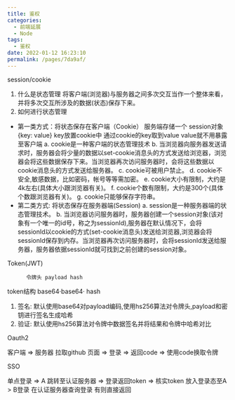 ```yaml
---
title: 鉴权
categories: 
  - 前端延展
  - Node
tags: 
  - 鉴权
date: 2022-01-12 16:23:10
permalink: /pages/7da9af/
---
```


session/cookie

1. 什么是状态管理
    将客户端(浏览器)与服务器之间多次交互当作一个整体来看，并将多次交互所涉及的数据(状态)保存下来。
2. 如何进行状态管理

* 第一类方式：将状态保存在客户端（Cookie）
    服务端存储一个 session对象 {key: value} key放置cookie中 通过cookie的key取到value value就不用暴露至客户端
    a. cookie是一种客户端的状态管理技术
    b. 当浏览器向服务器发送请求时，服务器会将少量的数据以set-cookie消息头的方式发送给浏览器，浏览器会将这些数据保存下来。当浏览器再次访问服务器时，会将这些数据以cookie消息头的方式发送给服务器。
    c. cookie可被用户禁止。
    d. cookie不安全,敏感数据，比如密码，帐号等等需加密。
    e. cookie大小有限制，大约是4k左右(具体大小跟浏览器有关)。
    f. cookie个数有限制，大约是300个(具体个数跟浏览器有关)。
    g.  cookie只能够保存字符串。
* 第二类方式: 将状态保存在服务器端(Session)
    a. session是一种服务器端的状态管理技术。
    b. 当浏览器访问服务器时，服务器创建一个session对象(该对象有一个唯一的id号，称之为sessionId),服务器在默认情况下，会将sessionId以cookie的方式(set-cookie消息头)发送给浏览器,浏览器会将sessionId保存到内存。当浏览器再次访问服务器时，会将sessionId发送给服务器，服务器依据sessionId就可找到之前创建的session对象。

Token(JWT)

          令牌头 payload hash
token结构 base64·base64· hash

1. 签名: 默认使用base64对payload编码,使用hs256算法对令牌头,payload和密钥进行签名生成哈希
2. 验证: 默认使用hs256算法对令牌中数据签名并将结果和令牌中哈希对比

Oauth2

客户端 => 服务器 拉取github 页面 => 登录 => 返回code => 使用code换取令牌

SSO

单点登录 => A 跳转至认证服务器 => 登录返回token => 核实token 放入登录态至A > B登录 在认证服务器查询登录 有则直接返回
